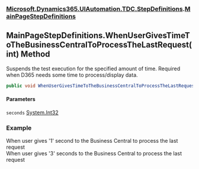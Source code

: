 ### [Microsoft.Dynamics365.UIAutomation.TDC.StepDefinitions](Microsoft.Dynamics365.UIAutomation.TDC.StepDefinitions.md 'Microsoft.Dynamics365.UIAutomation.TDC.StepDefinitions').[MainPageStepDefinitions](MainPageStepDefinitions.md 'Microsoft.Dynamics365.UIAutomation.TDC.StepDefinitions.MainPageStepDefinitions')

## MainPageStepDefinitions.WhenUserGivesTimeToTheBusinessCentralToProcessTheLastRequest(int) Method

Suspends the test execution for the specified amount of time. Required when D365 needs some time to process/display data.

```csharp
public void WhenUserGivesTimeToTheBusinessCentralToProcessTheLastRequest(int seconds);
```
#### Parameters

<a name='Microsoft.Dynamics365.UIAutomation.TDC.StepDefinitions.MainPageStepDefinitions.WhenUserGivesTimeToTheBusinessCentralToProcessTheLastRequest(int).seconds'></a>

`seconds` [System.Int32](https://docs.microsoft.com/en-us/dotnet/api/System.Int32 'System.Int32')

### Example
When user gives '1' second to the Business Central to process the last request  
When user gives '3' seconds to the Business Central to process the last request